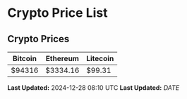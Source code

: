 # Crypto Price List

## Crypto Prices
| Bitcoin | Ethereum | Litecoin |
| ------- | -------- | -------- |
| $94316 | $3334.16 | $99.31 |
**Last Updated:** 2024-12-28 08:10 UTC
**Last Updated:** $DATE$
